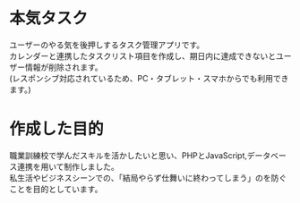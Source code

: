# 本気タスク
ユーザーのやる気を後押しするタスク管理アプリです。  
カレンダーと連携したタスクリスト項目を作成し、期日内に達成できないとユーザー情報が削除されます。  
(レスポンシブ対応されているため、PC・タブレット・スマホからでも利用できます。)  

# 作成した目的
職業訓練校で学んだスキルを活かしたいと思い、PHPとJavaScript,データベース連携を用いて制作しました。  
私生活やビジネスシーンでの、「結局やらず仕舞いに終わってしまう」のを防ぐことを目的としています。  
